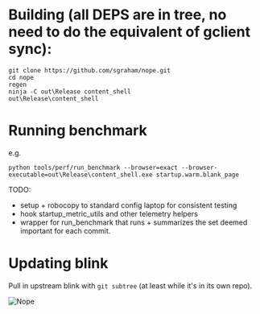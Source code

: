 # Building (all DEPS are in tree, no need to do the equivalent of gclient sync):

    git clone https://github.com/sgraham/nope.git
    cd nope
    regen
    ninja -C out\Release content_shell
    out\Release\content_shell

# Running benchmark

e.g.

    python tools/perf/run_benchmark --browser=exact --browser-executable=out\Release\content_shell.exe startup.warm.blank_page

TODO:
- setup + robocopy to standard config laptop for consistent testing
- hook startup_metric_utils and other telemetry helpers
- wrapper for run\_benchmark that runs + summarizes the set deemed important for
  each commit.

# Updating blink

Pull in upstream blink with `git subtree` (at least while it's in its own repo).

![Nope](http://fc09.deviantart.net/fs70/f/2013/257/6/8/grumpy_cat__nope_by_imwithstoopid13-d624kvl.png "Nope")
